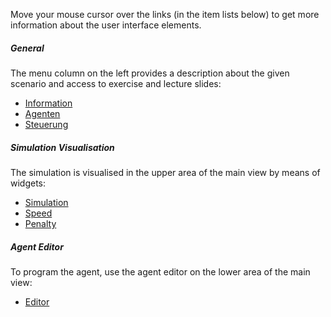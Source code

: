 Move your mouse cursor over the links (in the item lists below) to get more information about the user interface elements.

##### General

The menu column on the left provides a description about the given scenario and access to exercise and lecture slides:

* <a class="helptooltip" data-targetid="information"  data-backdrop="false" data-position="right" data-deletebg="true" data-content="This menu provides information regarding theoretical and practical aspects of multi-agent systems" href="#">Information</a>
* <a class="helptooltip" data-targetid="agents"  data-backdrop="false" data-position="right" data-deletebg="true" data-content="This menu shows created and available agents. The active agent for the next run can be chosen via context menu (right-click on the desired agent)." href="#">Agenten</a>
* <a class="helptooltip" data-targetid="footer-buttons"  data-backdrop="false" data-position="top" data-deletebg="false" data-content="The control elements allow starting, stopping, cancelling and shutdown of the simulation" href="#">Steuerung</a>


##### Simulation Visualisation

The simulation is visualised in the upper area of the main view by means of widgets:

* <a class="helptooltip" data-targetid="widget-simulation"  data-backdrop="true" data-position="bottom" data-deletebg="false" data-content="This widget provides a live view on the simulation environment, i.e. your car behaving as implemented in the active agent script." href="#">Simulation</a>
* <a class="helptooltip" data-targetid="widget-speed"  data-backdrop="true" data-position="bottom" data-deletebg="false" data-content="This widget displays the current velocity of the vehicle." href="#">Speed</a>
* <a class="helptooltip" data-targetid="widget-penalty"  data-backdrop="true" data-position="bottom" data-deletebg="false" data-content="This widget display the score, i.e. penalty of previous runs." href="#">Penalty</a>


##### Agent Editor

To program the agent, use the agent editor on the lower area of the main view:

* <a class="helptooltip" data-targetid="widget-editor"  data-backdrop="true" data-position="top" data-deletebg="false" data-content="The agent-editor allows the programming of the agent behaviour with the language Agentspeak(L++)." href="#">Editor</a>
